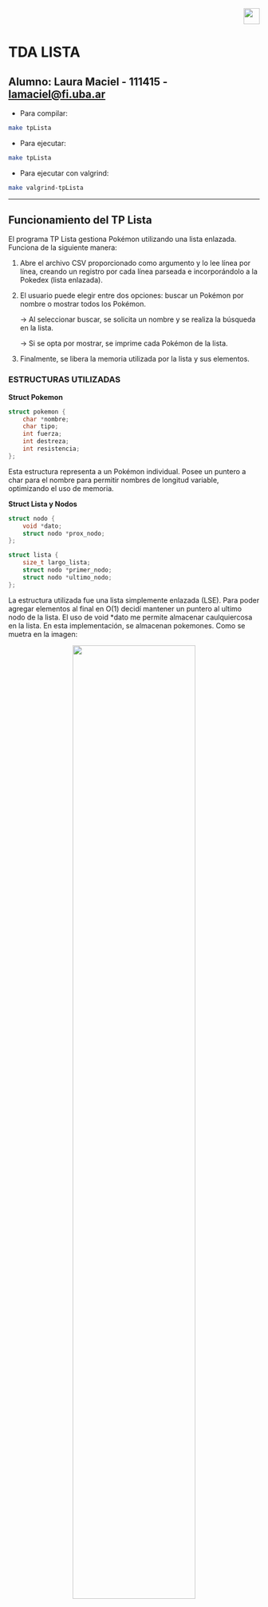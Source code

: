 <div align="right">
<img width="32px" src="img/algo2.svg">
</div>

# TDA LISTA

## Alumno: Laura Maciel - 111415 - lamaciel@fi.uba.ar

- Para compilar:

```bash
make tpLista
```

- Para ejecutar:

```bash
make tpLista
```

- Para ejecutar con valgrind:
```bash
make valgrind-tpLista
```

---

##  Funcionamiento del TP Lista

El programa TP Lista gestiona Pokémon utilizando una lista enlazada. Funciona de la siguiente manera:

1. Abre el archivo CSV proporcionado como argumento y lo lee línea por línea, creando un registro por cada línea parseada e incorporándolo a la Pokedex (lista enlazada).
2. El usuario puede elegir entre dos opciones: buscar un Pokémon por nombre o mostrar todos los Pokémon. 

    -> Al seleccionar buscar, se solicita un nombre y se realiza la búsqueda en la lista. 

    -> Si se opta por mostrar, se imprime cada Pokémon de la lista.

3. Finalmente, se libera la memoria utilizada por la lista y sus elementos.

### ESTRUCTURAS UTILIZADAS

**Struct Pokemon**
```c
struct pokemon {
    char *nombre;
    char tipo;
    int fuerza;
    int destreza;
    int resistencia;
};
```
Esta estructura representa a un Pokémon individual. Posee un puntero a char para el nombre para permitir nombres de longitud variable, optimizando el uso de memoria.

**Struct Lista y Nodos**
```c
struct nodo {
    void *dato;
    struct nodo *prox_nodo;
};

struct lista {
    size_t largo_lista;
    struct nodo *primer_nodo;
    struct nodo *ultimo_nodo;
};
```
La estructura utilizada fue una lista simplemente enlazada (LSE). Para poder agregar elementos al final en O(1) decidí mantener un puntero al ultimo nodo de la lista.
El uso de void *dato me permite almacenar caulquiercosa en la lista. En esta implementación, se almacenan pokemones. Como se muetra en la imagen:

<div align="center">
<img width="70%" src="img/listaTresPokemones.jpg">
</div>

Otras dos estructuras utilizadas en el TP son **archivo_csv** e **iterador_lista**.
En resumen, la interacción de las estructuras a lo largo del trabajo es la siguiente:

    -> La Lista actúa como contenedor principal, almacenando punteros a estructuras pokemon.

    -> Cada nodo de la Lista contiene un puntero a una estructura pokemon.

    -> El iterador de la lista se utiliza para recorrer los nodos y acceder a las estructuras pokemon.

    -> La estructura de archivo CSV se utiliza temporalmente durante la carga de datos para llenar la lista con estructuras pokemon.


### MANEJO DE MEMORIA

En el siguiente gráfico se muestra el flujo de memoria durante el programa
<div align="center">
<img width="70%" src="img/flujoTpLista.jpg">
</div>

### ACLARACION EXTRA SOBRE IMPLEMENTACIÓN
En la implementación de **lista_agregar_elemento**, se acordó en clase que si se pasa una posición mayor que la longitud actual de la lista, no se guardará el elemento. Esto se refleja en el código de la siguiente manera:

```c
bool lista_agregar_elemento(Lista *lista, size_t posicion, void *cosa)
{
    if (!lista || posicion > lista_cantidad_elementos(lista)) {
        return false;
    }
    //resto de la función
}
```

---

## Respuestas a las preguntas teóricas

### TDA Lista
<div align="center">
<img width="70%" src="img/lista.jpg">
</div>
Una lista es una estructura de datos que organiza elementos en una secuencia ordenada, permitiendo el acceso a cualquier posición dentro de ella.
Su conjunto mínimo de operaciones incluye:

    -> Insertar: Añadir un elemento en una posición específica.

    -> Eliminar: Eliminar un elemento de una posición específica.

    -> Acceder: Obtener un elemento por su posición.

    -> Recorrer: Navegar secuencialmente por todos los elementos

Tiene algunas variantes de implementación, entre ellas:

    -> Lista enlazada: Los elementos se almacenan en nodos independientes, donde cada nodo contiene un valor. Dependiendo del número de referencias que mantiene cada nodo, se      clasifican en:

        -> Lista simplemente enlazada (LSE): Cada nodo tiene una única referencia al siguiente nodo en la secuencia.

        -> Lista doblemente enlazada (LDE): Cada nodo tiene dos referencias. Una al nodo siguiente y otra al nodo anterior, permitiendo recorrer la lista en ambas direcciones.

    -> Lista basada en Vector Dinámico: Los elementos se almacenan en un bloque continuo de memoria.

### TDA Pila
<div align="center">
<img width="70%" src="img/pila.jpg">
</div>

Una pila ('stack') es una colección ordenada de elementos en la que las operaciones de inserción y eliminación solo se realizan en un extremo (tope). Sigue el principio LIFO (Last In, First Out): el último elemento que se apila es el primero en desapilarse. Su conjunto mínimo de operaciones incluye:

    -> Apilar ('Push'): Inserta un elemento en el tope de la pila.

    -> Desapilar ('Pop'): Elimina y devuelve el elemento en el tope.

    -> Ver tope: Devuelve el elemento en el tope sin eliminarlo.

### TDA Cola
<div align="center">
<img width="70%" src="img/cola.jpg">
</div>

Una cola ('queue') es una estructura ordenada de datos donde las operaciones de inserción y eliminación se realizan en extremos opuestos. El inicio (frente) es donde se eliminan los elementos, y el final (rear) es donde se insertan. Sigue el principio FIFO (First In, First Out): el primer elemento en entrar es el primero en salir. Su conjunto mínimo de operaciones incluye:

    -> Encolar ('Enqueue'): Inserta un elemento en el final de la cola.

    -> Desencolar ('Dequeue'): Elimina y devuelve el elemento del frente de la cola.

    -> Ver frente ('Front'): Devuelve el elemento en el frente sin eliminarlo.

### Explicacion de complejidades entre implementaciones de lista:

En la siguiente tabla se muestra una comparación de las complejidades para las operaciones de inserción, obtención y eliminación en diferentes implementaciones de listas:
<div align="center">
<img width="70%" src="img/tablaO().jpg">
</div>

1. **Operaciones al Inicio**

    -> Insertar

    En ambas listas enlazadas (LSE y LDE), la operación se puede realizar en tiempo constante O(1) ya que solo se necesita actualizar el puntero que señala al primer elemento. En la LDE, además, se actualiza el puntero anterior al antiguo primer elemento en tiempo constante. En un vector dinámico, esta operación requiere un tiempo O(n) debido al desplazamiento de todos los elementos una posición hacia la derecha para hacer espacio para el nuevo elemento.

    -> Obtener

    Para acceder al primer elemento, todas las estructuras poseen una complejidad de O(1). Esto es porque el primer elemento es accesible en todas ellas.

    -> Eliminar

    En las listas enlazadas es O(1), ya que solo se necesita actualizar el puntero que apunta al primer elemento. En ambas, se actualiza el puntero anterior al nuevo primero en tiempo constante. En un vector dinámico, eliminar el primer elemento requiere desplazar todos los elementos hacia atrás, resultando en una complejidad de O(n).

2. **Operaciones en el Medio**

    -> Insertar

    Para insertar un elemento en el medio de las listas enlazadas se debe recorrer hasta la posición deseada, resultando en una complejidad de O(n). En el caso de la lista doblemente enlazada, puede ser un poco más eficiente si se inserta cerca del final, pero generalizado sigue siendo O(n). Para un vector dinámico, la complejidad es también O(n) debido a desplazar elementos y posiblemente redimensionar el vector.

    -> Obtener

    Obtener un elemento en una posición intermedia implica recorrer la lista, por lo tanto es O(n) para las listas enlazadas. 
    En el vector dinámico, el acceso a cualquier índice es O(1).

    -> Eliminar

    Eliminar un elemento en el medio de las listas enlazadas requiere recorrer hasta la posición de eliminación, resultando en O(n) en ambas. 
    En el vector dinámico, la complejidad también es O(n) debido al desplazamiento de elementos que se necesita después de la eliminación.


3. **Operaciones al Final**

    -> Insertar 

    La inserción al final de una LSE puede ser O(n) si se necesita recorrer toda la lista para llegar al último elemento, pero en caso de mantener un puntero al último elemento, se puede realizar en O(1). Por otro lado, en la LDE, se puede insertar directamente al final en O(1), ya que se tiene acceso al último elemento. En un vector dinámico, la inserción puede llegar a ser O(n) en situaciones donde el vector necesita redimensionarse.

    -> Obtener 

    Obtener el último elemento en una LSE puede ser O(n) o O(1), dependiendo de si se mantiene un puntero al final. 
    La lista doblemente enlazada, al igual que el vector dinámico, permite el acceso directo al último elemento en O(1).

    -> Eliminar

    En la LSE, la complejidad temporal es O(n). Al no mantener en nodo anterior es necesario recorrer la lista buscando el elemento que apunta al que quiero eliminar para poder actualizar el puntero al siguiente del eliminado. En LDE no tengo ese problema, por lo que la operación es O(1).
    En un vector dinámico, la operación también es O(1): solamente se actualiza el tamaño del vector.

### Explicación de la complejidad de mi implementación en pila.c y cola.c

**OPERACIONES DE PILA (pila.c)**
    -> pila_crear(): O(1), crea una lista vacía y la castea a pila.

    -> pila_destruir(Pila *pila): O(n), recorre todos los elementos de la pila para liberarlos.

    -> pila_destruir_todo(Pila *pila, void (*f)(void *)): O(n), recorre la pila mientras aplica una función a cada elemento.

    -> pila_cantidad(Pila *pila): O(1), retorna el valor almacenado en la pila.

    -> pila_tope(Pila *pila): O(1), accede al inicio de la pila (*primer_nodo).

    -> pila_apilar(Pila *pila, void *cosa): O(1), agrega un elemento al inicio de la pila.

    -> pila_desapilar(Pila *pila): O(1), elimina el primer elemento de la pila (utilizando la direccion del *primer_nodo de la lista).

    -> pila_esta_vacía(Pila *pila): O(1) verifica si la cantidad de elementos es cero. 


**OPERACIONES DE COLA (cola.c)**

    -> cola_crear(): O(1), crea una lista vacía y la castea a cola.

    -> cola_destruir(Cola *cola): O(n), recorre todos los elementos de la cola para liberarlos.

    -> cola_destruir_todo(Cola *cola, void (*f)(void *)): O(n), recorre la cola y va aplicando una función a cada elemento.

    -> cola_cantidad(Cola *cola): O(1), retorna el valor almacenado en la cola.

    -> cola_frente(Cola *cola): O(1) accede al primer elemento de cola, como guardamos la direccion en un puntero (*primer_nodo), es constante.

    -> cola_encolar(Cola *cola, void *cosa): O(1), agrega un elemento al final de la lista. Teniendo un puntero al ultimo elemento de la cola, es constante.

    -> cola_desencolar(Cola *cola): O(1) elimina el primer elemento de la cola.

    -> cola_esta_vacía(Cola *cola): O(1) verifica si la cantidad de elementos es cero.

